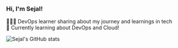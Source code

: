 ### Hi, I'm Sejal!

👩🏻‍💻 DevOps learner sharing about my journey and learnings in tech<br/>
🌱 Currently learning about DevOps and Cloud!<br/>

![Sejal's GitHub stats](https://github-readme-stats.vercel.app/api?username=sejalzend&count_private=true&show_icons=true&theme=radical&hide_rank=false)
